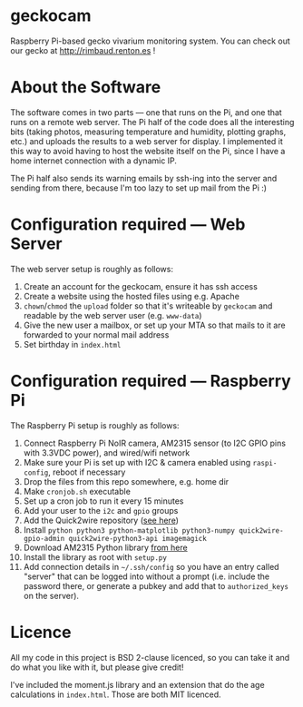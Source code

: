 # geckocam

Raspberry Pi-based gecko vivarium monitoring system. You can check out our gecko at http://rimbaud.renton.es !

# About the Software

The software comes in two parts &mdash; one that runs on the Pi, and one that runs on a remote web server. The Pi half of the code does all the interesting bits (taking photos, measuring temperature and humidity, plotting graphs, etc.) and uploads the results to a web server for display. I implemented it this way to avoid having to host the website itself on the Pi, since I have a home internet connection with a dynamic IP.

The Pi half also sends its warning emails by ssh-ing into the server and sending from there, because I'm too lazy to set up mail from the Pi :)

# Configuration required &mdash; Web Server

The web server setup is roughly as follows:

1. Create an account for the geckocam, ensure it has ssh access
1. Create a website using the hosted files using e.g. Apache
1. `chown`/`chmod` the `upload` folder so that it's writeable by `geckocam` and readable by the web server user (e.g. `www-data`)
1. Give the new user a mailbox, or set up your MTA so that mails to it are forwarded to your normal mail address
1. Set birthday in `index.html`

# Configuration required &mdash; Raspberry Pi

The Raspberry Pi setup is roughly as follows:

1. Connect Raspberry Pi NoIR camera, AM2315 sensor (to I2C GPIO pins with 3.3VDC power), and wired/wifi network
1. Make sure your Pi is set up with I2C & camera enabled using `raspi-config`, reboot if necessary
1. Drop the files from this repo somewhere, e.g. home dir
1. Make `cronjob.sh` executable
1. Set up a cron job to run it every 15 minutes
1. Add your user to the `i2c` and `gpio` groups
1. Add the Quick2wire repository ([see here](http://dist.quick2wire.com/))
1. Install `python python3 python-matplotlib python3-numpy quick2wire-gpio-admin quick2wire-python3-api imagemagick`
1. Download AM2315 Python library [from here](https://code.google.com/p/am2315-python-api/source/browse/)
1. Install the library as root with `setup.py`
1. Add connection details in `~/.ssh/config` so you have an entry called "server" that can be logged into without a prompt (i.e. include the password there, or generate a pubkey and add that to `authorized_keys` on the server).

# Licence

All my code in this project is BSD 2-clause licenced, so you can take it and do what you like with it, but please give credit!

I've included the moment.js library and an extension that do the age calculations in `index.html`. Those are both MIT licenced.
